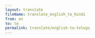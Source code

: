 ```yaml
--- 
layout: translate 
fileName: translate_english_to_hindi 
from: en
to: te
permalink: translate/english-to-telugu
---
```

